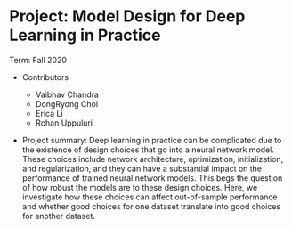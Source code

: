 # Project: Model Design for Deep Learning in Practice

Term: Fall 2020

+ Contributors
	+ Vaibhav Chandra
	+ DongRyong Choi
	+ Erica Li
	+ Rohan Uppuluri
	
+ Project summary: Deep learning in practice can be complicated due to the existence of design choices that go into a neural network model. These choices include network architecture,
optimization, initialization, and regularization, and they can have a substantial
impact on the performance of trained neural network models. This begs the
question of how robust the models are to these design choices. Here, we investigate
how these choices can affect out-of-sample performance and whether good choices
for one dataset translate into good choices for another dataset.